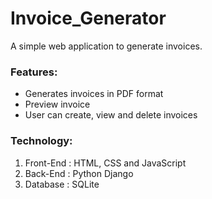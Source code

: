 # Invoice_Generator  

A simple web application to generate invoices.  

### Features:
- Generates invoices in PDF format
- Preview invoice
- User can create, view and delete invoices

### Technology:
1) Front-End : HTML, CSS and JavaScript
2) Back-End : Python Django
3) Database : SQLite
